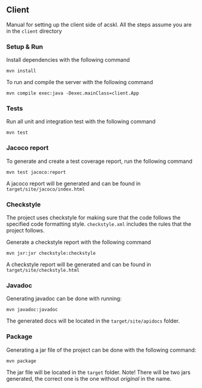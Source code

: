 ## Client 

Manual for setting up the client side of acskl. All the steps assume you are in the `client` directory

### Setup & Run

Install dependencies with the following command

```mvn install```

To run and compile the server with the following command 

```mvn compile exec:java -Dexec.mainClass=client.App```

### Tests

Run all unit and integration test with the following command

```mvn test```

### Jacoco report

To generate and create a test coverage report, run the following command

```mvn test jacoco:report``` 

A jacoco report will be generated and can be found in `target/site/jacoco/index.html`

### Checkstyle

The project uses checkstyle for making sure that the code follows the specified code formatting style.
`checkstyle.xml` includes the rules that the project follows.

Generate a checkstyle report with the following command

```mvn jxr:jxr checkstyle:checkstyle```

A checkstyle report will be generated and can be found in `target/site/checkstyle.html`

### Javadoc

Generating javadoc can be done with running:

```mvn javadoc:javadoc```

The generated docs will be located in the `target/site/apidocs` folder.

### Package

Generating a jar file of the project can be done with the following command:

```mvn package```

The jar file will be located in the `target` folder. Note! There will be two jars generated, the correct one is the one without _original_ in the name.